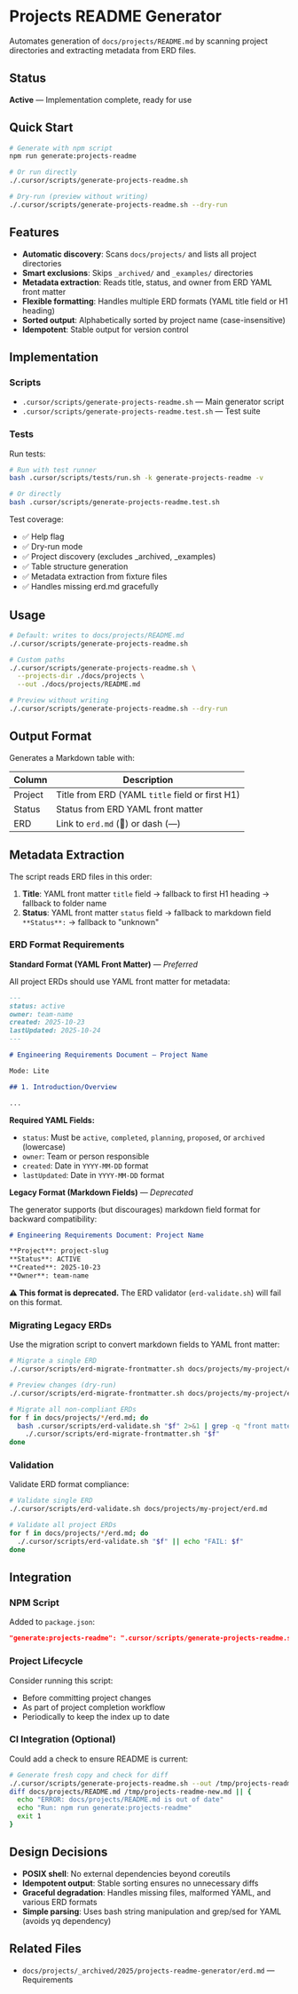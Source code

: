 # Projects README Generator

Automates generation of `docs/projects/README.md` by scanning project directories and extracting metadata from ERD files.

## Status

**Active** — Implementation complete, ready for use

## Quick Start

```bash
# Generate with npm script
npm run generate:projects-readme

# Or run directly
./.cursor/scripts/generate-projects-readme.sh

# Dry-run (preview without writing)
./.cursor/scripts/generate-projects-readme.sh --dry-run
```

## Features

- **Automatic discovery**: Scans `docs/projects/` and lists all project directories
- **Smart exclusions**: Skips `_archived/` and `_examples/` directories
- **Metadata extraction**: Reads title, status, and owner from ERD YAML front matter
- **Flexible formatting**: Handles multiple ERD formats (YAML title field or H1 heading)
- **Sorted output**: Alphabetically sorted by project name (case-insensitive)
- **Idempotent**: Stable output for version control

## Implementation

### Scripts

- `.cursor/scripts/generate-projects-readme.sh` — Main generator script
- `.cursor/scripts/generate-projects-readme.test.sh` — Test suite

### Tests

Run tests:

```bash
# Run with test runner
bash .cursor/scripts/tests/run.sh -k generate-projects-readme -v

# Or directly
bash .cursor/scripts/generate-projects-readme.test.sh
```

Test coverage:

- ✅ Help flag
- ✅ Dry-run mode
- ✅ Project discovery (excludes \_archived, \_examples)
- ✅ Table structure generation
- ✅ Metadata extraction from fixture files
- ✅ Handles missing erd.md gracefully

## Usage

```bash
# Default: writes to docs/projects/README.md
./.cursor/scripts/generate-projects-readme.sh

# Custom paths
./.cursor/scripts/generate-projects-readme.sh \
  --projects-dir ./docs/projects \
  --out ./docs/projects/README.md

# Preview without writing
./.cursor/scripts/generate-projects-readme.sh --dry-run
```

## Output Format

Generates a Markdown table with:

| Column  | Description                                             |
| ------- | ------------------------------------------------------- |
| Project | Title from ERD (YAML `title` field or first H1)         |
| Status  | Status from ERD YAML front matter                       |
| ERD     | Link to `erd.md` (📄) or dash (—)                       |

## Metadata Extraction

The script reads ERD files in this order:

1. **Title**: YAML front matter `title` field → fallback to first H1 heading → fallback to folder name
2. **Status**: YAML front matter `status` field → fallback to markdown field `**Status**:` → fallback to "unknown"

### ERD Format Requirements

**Standard Format (YAML Front Matter)** — _Preferred_

All project ERDs should use YAML front matter for metadata:

```markdown
---
status: active
owner: team-name
created: 2025-10-23
lastUpdated: 2025-10-24
---

# Engineering Requirements Document — Project Name

Mode: Lite

## 1. Introduction/Overview

...
```

**Required YAML Fields:**

- `status`: Must be `active`, `completed`, `planning`, `proposed`, or `archived` (lowercase)
- `owner`: Team or person responsible
- `created`: Date in `YYYY-MM-DD` format
- `lastUpdated`: Date in `YYYY-MM-DD` format

**Legacy Format (Markdown Fields)** — _Deprecated_

The generator supports (but discourages) markdown field format for backward compatibility:

```markdown
# Engineering Requirements Document: Project Name

**Project**: project-slug  
**Status**: ACTIVE  
**Created**: 2025-10-23  
**Owner**: team-name
```

**⚠️ This format is deprecated.** The ERD validator (`erd-validate.sh`) will fail on this format.

### Migrating Legacy ERDs

Use the migration script to convert markdown fields to YAML front matter:

```bash
# Migrate a single ERD
./.cursor/scripts/erd-migrate-frontmatter.sh docs/projects/my-project/erd.md

# Preview changes (dry-run)
./.cursor/scripts/erd-migrate-frontmatter.sh docs/projects/my-project/erd.md --dry-run

# Migrate all non-compliant ERDs
for f in docs/projects/*/erd.md; do
  bash .cursor/scripts/erd-validate.sh "$f" 2>&1 | grep -q "front matter: status" && \
    ./.cursor/scripts/erd-migrate-frontmatter.sh "$f"
done
```

### Validation

Validate ERD format compliance:

```bash
# Validate single ERD
./.cursor/scripts/erd-validate.sh docs/projects/my-project/erd.md

# Validate all project ERDs
for f in docs/projects/*/erd.md; do
  ./.cursor/scripts/erd-validate.sh "$f" || echo "FAIL: $f"
done
```

## Integration

### NPM Script

Added to `package.json`:

```json
"generate:projects-readme": ".cursor/scripts/generate-projects-readme.sh"
```

### Project Lifecycle

Consider running this script:

- Before committing project changes
- As part of project completion workflow
- Periodically to keep the index up to date

### CI Integration (Optional)

Could add a check to ensure README is current:

```bash
# Generate fresh copy and check for diff
./.cursor/scripts/generate-projects-readme.sh --out /tmp/projects-readme-new.md
diff docs/projects/README.md /tmp/projects-readme-new.md || {
  echo "ERROR: docs/projects/README.md is out of date"
  echo "Run: npm run generate:projects-readme"
  exit 1
}
```

## Design Decisions

- **POSIX shell**: No external dependencies beyond coreutils
- **Idempotent output**: Stable sorting ensures no unnecessary diffs
- **Graceful degradation**: Handles missing files, malformed YAML, and various ERD formats
- **Simple parsing**: Uses bash string manipulation and grep/sed for YAML (avoids yq dependency)

## Related Files

- `docs/projects/_archived/2025/projects-readme-generator/erd.md` — Requirements
